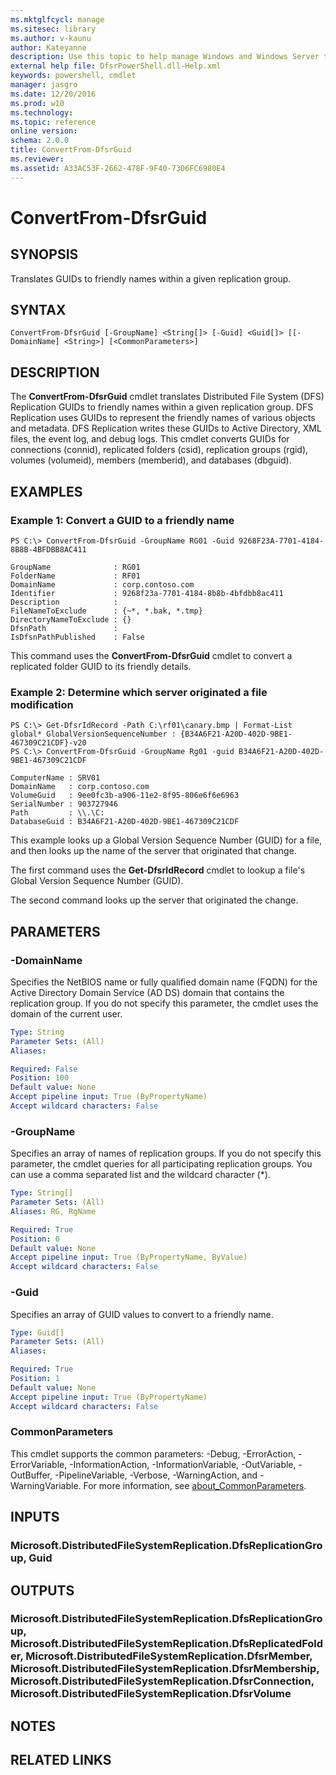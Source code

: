 ```yaml
---
ms.mktglfcycl: manage
ms.sitesec: library
ms.author: v-kaunu
author: Kateyanne
description: Use this topic to help manage Windows and Windows Server technologies with Windows PowerShell.
external help file: DfsrPowerShell.dll-Help.xml
keywords: powershell, cmdlet
manager: jasgro
ms.date: 12/20/2016
ms.prod: w10
ms.technology: 
ms.topic: reference
online version: 
schema: 2.0.0
title: ConvertFrom-DfsrGuid
ms.reviewer:
ms.assetid: A33AC53F-2662-478F-9F40-7306FC6980E4
---
```


# ConvertFrom-DfsrGuid

## SYNOPSIS
Translates GUIDs to friendly names within a given replication group.

## SYNTAX

```
ConvertFrom-DfsrGuid [-GroupName] <String[]> [-Guid] <Guid[]> [[-DomainName] <String>] [<CommonParameters>]
```

## DESCRIPTION
The **ConvertFrom-DfsrGuid** cmdlet translates Distributed File System (DFS) Replication GUIDs to friendly names within a given replication group.
DFS Replication uses GUIDs to represent the friendly names of various objects and metadata.
DFS Replication writes these GUIDs to Active Directory, XML files, the event log, and debug logs.
This cmdlet converts GUIDs for connections (connid), replicated folders (csid), replication groups (rgid), volumes (volumeid), members (memberid), and databases (dbguid).

## EXAMPLES

### Example 1: Convert a GUID to a friendly name
```
PS C:\> ConvertFrom-DfsrGuid -GroupName RG01 -Guid 9268F23A-7701-4184-8B8B-4BFDBB8AC411

GroupName              : RG01
FolderName             : RF01
DomainName             : corp.contoso.com
Identifier             : 9268f23a-7701-4184-8b8b-4bfdbb8ac411
Description            : 
FileNameToExclude      : {~*, *.bak, *.tmp}
DirectoryNameToExclude : {}
DfsnPath               :
IsDfsnPathPublished    : False
```

This command uses the **ConvertFrom-DfsrGuid** cmdlet to convert a replicated folder GUID to its friendly details.

### Example 2: Determine which server originated a file modification
```
PS C:\> Get-DfsrIdRecord -Path C:\rf01\canary.bmp | Format-List global* GlobalVersionSequenceNumber : {B34A6F21-A20D-402D-9BE1-467309C21CDF}-v20
PS C:\> ConvertFrom-DfsrGuid -GroupName Rg01 -guid B34A6F21-A20D-402D-9BE1-467309C21CDF

ComputerName : SRV01
DomainName   : corp.contoso.com
VolumeGuid   : 9ee0fc3b-a906-11e2-8f95-806e6f6e6963
SerialNumber : 903727946
Path         : \\.\C: 
DatabaseGuid : B34A6F21-A20D-402D-9BE1-467309C21CDF
```

This example looks up a Global Version Sequence Number (GUID) for a file, and then looks up the name of the server that originated that change.

The first command uses the **Get-DfsrIdRecord** cmdlet to lookup a file's Global Version Sequence Number (GUID).

The second command looks up the server that originated the change.

## PARAMETERS

### -DomainName
Specifies the NetBIOS name or fully qualified domain name (FQDN) for the Active Directory Domain Service (AD DS) domain that contains the replication group.
If you do not specify this parameter, the cmdlet uses the domain of the current user.

```yaml
Type: String
Parameter Sets: (All)
Aliases: 

Required: False
Position: 100
Default value: None
Accept pipeline input: True (ByPropertyName)
Accept wildcard characters: False
```

### -GroupName
Specifies an array of names of replication groups.
If you do not specify this parameter, the cmdlet queries for all participating replication groups.
You can use a comma separated list and the wildcard character (*).

```yaml
Type: String[]
Parameter Sets: (All)
Aliases: RG, RgName

Required: True
Position: 0
Default value: None
Accept pipeline input: True (ByPropertyName, ByValue)
Accept wildcard characters: False
```

### -Guid
Specifies an array of GUID values to convert to a friendly name.

```yaml
Type: Guid[]
Parameter Sets: (All)
Aliases: 

Required: True
Position: 1
Default value: None
Accept pipeline input: True (ByPropertyName)
Accept wildcard characters: False
```

### CommonParameters
This cmdlet supports the common parameters: -Debug, -ErrorAction, -ErrorVariable, -InformationAction, -InformationVariable, -OutVariable, -OutBuffer, -PipelineVariable, -Verbose, -WarningAction, and -WarningVariable. For more information, see [about_CommonParameters](https://go.microsoft.com/fwlink/?LinkID=113216).

## INPUTS

### Microsoft.DistributedFileSystemReplication.DfsReplicationGroup, Guid

## OUTPUTS

### Microsoft.DistributedFileSystemReplication.DfsReplicationGroup, Microsoft.DistributedFileSystemReplication.DfsReplicatedFolder, Microsoft.DistributedFileSystemReplication.DfsrMember, Microsoft.DistributedFileSystemReplication.DfsrMembership, Microsoft.DistributedFileSystemReplication.DfsrConnection, Microsoft.DistributedFileSystemReplication.DfsrVolume

## NOTES

## RELATED LINKS

